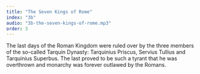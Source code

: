 ```yaml
---
title: "The Seven Kings of Rome"
index: "3b"
audio: "3b-the-seven-kings-of-rome.mp3"
order: 3
---
```


The last days of the Roman Kingdom were ruled over by the three members of the so-called Tarquin Dynasty: Tarquinius Priscus, Servius Tullius and Tarquinius Superbus. The last proved to be such a tyrant that he was overthrown and monarchy was forever outlawed by the Romans.

